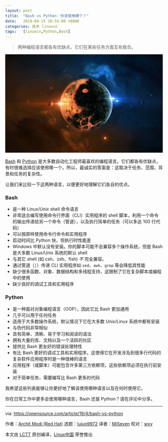 ```yaml
---
layout: post
title:	"Bash vs Python：你该使用哪个？"
date:	2019-04-15 10:55:00 +0800 
categories:	技术 linuxcn 
tags:	[linuxcn,Python,Bash]
---
```




> 
> 两种编程语言都各有优缺点，它们在某些任务方面互有胜负。
> 
> 
> 


![](/Asserts/Images/album/201904/15/105503medoy8r4b5rzxic8.jpg)


[Bash](/article/18/7/admin-guide-bash) 和 [Python](/article/17/11/5-approaches-learning-python) 是大多数自动化工程师最喜欢的编程语言。它们都各有优缺点，有时很难选择应该使用哪一个。所以，最诚实的答案是：这取决于任务、范围、背景和任务的复杂性。


让我们来比较一下这两种语言，以便更好地理解它们各自的优点。


### Bash


* 是一种 Linux/Unix shell 命令语言
* 非常适合编写使用命令行界面（CLI）实用程序的 shell 脚本，利用一个命令的输出传递给另一个命令（管道），以及执行简单的任务（可以多达 100 行代码）
* 可以按原样使用命令行命令和实用程序
* 启动时间比 Python 快，但执行时性能差
* Windows 中默认没有安装。你的脚本可能不会兼容多个操作系统，但是 Bash 是大多数 Linux/Unix 系统的默认 shell
* 与其它 shell (如 csh、zsh、fish) *不* 完全兼容。
* 通过管道（`|`）传递 CLI 实用程序如 `sed`、`awk`、`grep` 等会降低其性能
* 缺少很多函数、对象、数据结构和多线程支持，这限制了它在复杂脚本或编程中的使用
* 缺少良好的调试工具和实用程序


### Python


* 是一种面对对象编程语言（OOP），因此它比 Bash 更加通用
* 几乎可以用于任何任务
* 适用于大多数操作系统，默认情况下它在大多数 Unix/Linux 系统中都有安装
* 与伪代码非常相似
* 具有简单、清晰、易于学习和阅读的语法
* 拥有大量的库、文档以及一个活跃的社区
* 提供比 Bash 更友好的错误处理特性
* 有比 Bash 更好的调试工具和实用程序，这使得它在开发涉及到很多行代码的复杂软件应用程序时是一种很棒的语言
* 应用程序（或脚本）可能包含许多第三方依赖项，这些依赖项必须在执行前安装
* 对于简单任务，需要编写比 Bash 更多的代码


我希望这些列表能够让你更好地了解该使用哪种语言以及在何时使用它。


你在日常工作中更多会使用哪种语言，Bash 还是 Python？请在评论中分享。




---


via: <https://opensource.com/article/19/4/bash-vs-python>


作者：[Archit Modi (Red Hat)](https://opensource.com/users/architmodi/users/greg-p/users/oz123) 选题：[lujun9972](https://github.com/lujun9972) 译者：[MjSeven](https://github.com/MjSeven) 校对：[wxy](https://github.com/wxy)


本文由 [LCTT](https://github.com/LCTT/TranslateProject) 原创编译，[Linux中国](https://linux.cn/) 荣誉推出
